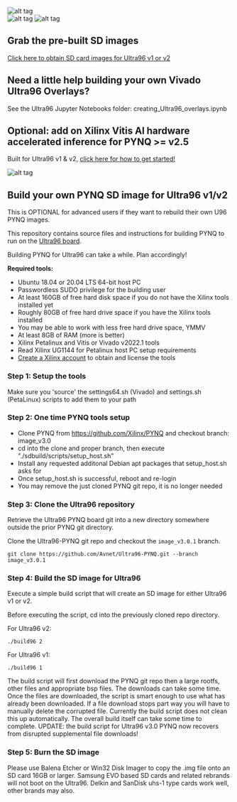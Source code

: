 ![alt tag](./ultra96-pynq.png)\
![alt tag](./ultra96_v2-pynq.png)
![alt tag](./software.png)

## Grab the pre-built SD images
[Click here to obtain SD card images for Ultra96 v1 or v2](http://www.pynq.io/boards.html)

## Need a little help building your own Vivado Ultra96 Overlays?
See the Ultra96 Jupyter Notebooks folder: creating_Ultra96_overlays.ipynb

## Optional: add on Xilinx Vitis AI hardware accelerated inference for PYNQ >= v2.5
Built for Ultra96 v1 & v2, [click here for how to get started!](https://github.com/Xilinx/DPU-PYNQ)

![alt tag](./pynq-dpu.jpeg)

## Build your own PYNQ SD image for Ultra96 v1/v2
This is OPTIONAL for advanced users if they want to rebuild their own U96 PYNQ images.

This repository contains source files and instructions for building PYNQ to run on the [Ultra96 board](http://zedboard.org/product/ultra96-v2-development-board).

Building PYNQ for Ultra96 can take a while.  Plan accordingly!

**Required tools:**
* Ubuntu 18.04 or 20.04 LTS 64-bit host PC 
* Passwordless SUDO privilege for the building user
* At least 160GB of free hard disk space if you do not have the Xilinx tools installed yet
* Roughly 80GB of free hard drive space if you have the Xilinx tools installed
* You may be able to work with less free hard drive space, YMMV
* At least 8GB of RAM (more is better)
* Xilinx Petalinux and Vitis or Vivado v2022.1 tools
* Read Xilinx UG1144 for Petalinux host PC setup requirements
* [Create a Xilinx account](https://www.xilinx.com/registration/create-account.html) to obtain and license the tools

### Step 1: Setup the tools
Make sure you 'source' the settings64.sh (Vivado) and settings.sh (PetaLinux) scripts to add them to your path 

### Step 2: One time PYNQ tools setup
* Clone PYNQ from https://github.com/Xilinx/PYNQ and checkout branch: image_v3.0
* cd into the clone and proper branch, then execute "./sdbuild/scripts/setup_host.sh"
* Install any requested additonal Debian apt packages that setup_host.sh asks for
* Once setup_host.sh is successful, reboot and re-login
* You may remove the just cloned PYNQ git repo, it is no longer needed

### Step 3: Clone the Ultra96 repository
Retrieve the Ultra96 PYNQ board git into a new directory somewhere outside the prior PYNQ git directory.

Clone the Ultra96-PYNQ git repo and checkout the `image_v3.0.1` branch.

```shell
git clone https://github.com/Avnet/Ultra96-PYNQ.git --branch image_v3.0.1
```

### Step 4: Build the SD image for Ultra96
Execute a simple build script that will create an SD image for either Ultra96 v1 or v2.

Before executing the script, cd into the previously cloned repo directory.

For Ultra96 v2:
```shell
./build96 2
```
For Ultra96 v1:
```shell
./build96 1
```

The build script will first download the PYNQ git repo then a large rootfs, other files and appropriate bsp files. The downloads can take some time.
Once the files are downloaded, the script is smart enough to use what has already been downloaded. If a file download stops part way you will have to manually delete the corrupted file. Currently the build script does not clean this up automatically. The overall build itself can take some time to complete.  UPDATE: the build script for Ultra96 v3.0 PYNQ now recovers from disrupted supplemental file downloads!

### Step 5: Burn the SD image
Please use Balena Etcher or Win32 Disk Imager to copy the .img file onto an SD card 16GB or larger.  Samsung EVO based SD cards and related rebrands will not boot on the Ultra96.  Delkin and SanDisk uhs-1 type cards work well, other brands may also.
